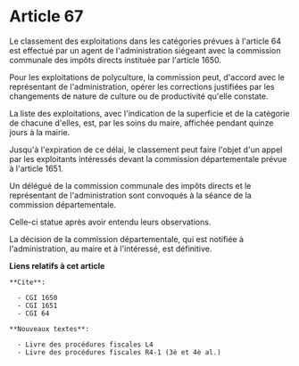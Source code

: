 # Article 67

Le classement des exploitations dans les catégories prévues à l'article 64 est effectué par un agent de l'administration
siégeant avec la commission communale des impôts directs instituée par l'article 1650.

Pour les exploitations de polyculture, la commission peut, d'accord avec le représentant de l'administration, opérer les
corrections justifiées par les changements de nature de culture ou de productivité qu'elle constate.

La liste des exploitations, avec l'indication de la superficie et de la catégorie de chacune d'elles, est, par les soins du
maire, affichée pendant quinze jours à la mairie.

Jusqu'à l'expiration de ce délai, le classement peut faire l'objet d'un appel par les exploitants intéressés devant la
commission départementale prévue à l'article 1651.

Un délégué de la commission communale des impôts directs et le représentant de l'administration sont convoqués à la séance de
la commission départementale.

Celle-ci statue après avoir entendu leurs observations.

La décision de la commission départementale, qui est notifiée à l'administration, au maire et à l'intéressé, est définitive.

**Liens relatifs à cet article**

	**Cite**:

	  - CGI 1650
	  - CGI 1651
	  - CGI 64

	**Nouveaux textes**:

	  - Livre des procédures fiscales L4
	  - Livre des procédures fiscales R4-1 (3è et 4è al.)
